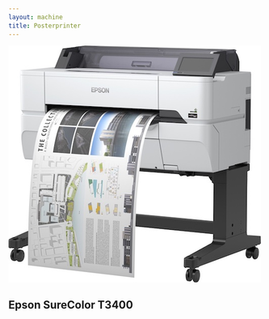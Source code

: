 ```yaml
---
layout: machine
title: Posterprinter
---
```


![](img/epson-surecolor-t3400.jpg)

## Epson SureColor T3400

<!-- ### Specificaties

- Afdrukkwaliteit (best)
	- Kleur: Tot 1200 x 1200 geoptimaliseerd dpi
	- Zwart: Tot 1200 x 1200 dpi geoptimaliseerde resolutie bij 600 x 600 dpi invoer met de instelling Optimalisatie voor fotopapier
- Printtechnologie: Thermische HP inkjettechnologie
- Aantal printcartridges: 4 (cyaan, magenta, geel, zwart)
- Type inkt: Inkt op kleurstofbasis (C, M, Y) op pigmentbasis (K)
- Niet-bedrukbaar gebied (losse vellen): 5 x 5 x 5 x 5 mm
- Gegarandeerde minimum lijnbreedte: 0,07 mm (ISO/IEC 13660:2001(E))[3]
- Lijnaccuratesse: ±0,1%[2]
- Benodigd document formaat: PDF

Kan zowel A1 als A2 printen -->